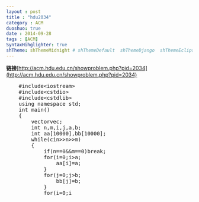 ```yaml
---
layout : post
title : "hdu2034"
category : ACM
duoshuo: true
date : 2014-09-28
tags : [ACM]
SyntaxHihglighter: true
shTheme: shThemeMidnight # shThemeDefault  shThemeDjango  shThemeEclipse  shThemeEmacs  shThemeFadeToGrey  shThemeMidnight  shThemeRDark
---
```


**链接**[http://acm.hdu.edu.cn/showproblem.php?pid=2034](http://acm.hdu.edu.cn/showproblem.php?pid=2034)

<!-- more -->

<pre class="brush: c; ">
	#include&lt;iostream&gt;
	#include&lt;cstdio&gt;
	#include&lt;cstdlib&gt;
	using namespace std;
	int main()
	{
	    vector<int>vec;
	    int n,m,i,j,a,b;
	    int aa[10000],bb[10000];
	    while(cin>>n>>m)
	    {
	        if(n==0&&m==0)break;
	        for(i=0;i<n;i++)
	        {
	            cin>>a;
	            aa[i]=a;
	        }
	        for(j=0;j<m;j++)
	        {
	            cin>>b;
	            bb[j]=b;
	        }
	        for(i=0;i<n;i++)
	        {
	            int sum=0;
	            for(j=0;j<m;j++)
	            {
	                if(aa[i]==bb[j])
	                    sum++;
	            }
	            if(sum==0)vec.push_back(aa[i]);
	        }
	        if(!vec.empty())
	        {
	            sort(vec.begin(),vec.end());
	            for(i=0;i!=vec.size();i++)
	                cout<<vec[i]<<" ";
	            cout<<endl;
	        }
	        else
	            cout<<"NULL"<<endl;
	        vec.clear();
	    }
	    return 0;
	}
</pre>
